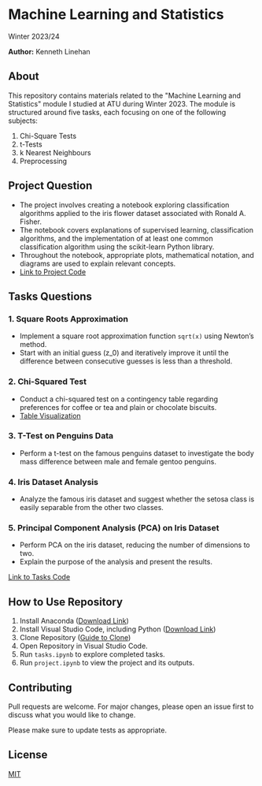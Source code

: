 # Machine Learning and Statistics

Winter 2023/24

**Author:** Kenneth Linehan

## About

This repository contains materials related to the "Machine Learning and Statistics" module I studied at ATU during Winter 2023. The module is structured around five tasks, each focusing on one of the following subjects:

1. Chi-Square Tests
2. t-Tests
3. k Nearest Neighbours
4. Preprocessing

## Project Question

- The project involves creating a notebook exploring classification algorithms applied to the iris flower dataset associated with Ronald A. Fisher.
- The notebook covers explanations of supervised learning, classification algorithms, and the implementation of at least one common classification algorithm using the scikit-learn Python library.
- Throughout the notebook, appropriate plots, mathematical notation, and diagrams are used to explain relevant concepts.
- [Link to Project Code](https://github.com/KenLin765/machine-learning-and-statistics/blob/main/project.ipynb)

## Tasks Questions

### 1. Square Roots Approximation
- Implement a square root approximation function `sqrt(x)` using Newton’s method.
- Start with an initial guess \(z_0\) and iteratively improve it until the difference between consecutive guesses is less than a threshold.

### 2. Chi-Squared Test
- Conduct a chi-squared test on a contingency table regarding preferences for coffee or tea and plain or chocolate biscuits.
- [Table Visualization](#)

### 3. T-Test on Penguins Data
- Perform a t-test on the famous penguins dataset to investigate the body mass difference between male and female gentoo penguins.

### 4. Iris Dataset Analysis
- Analyze the famous iris dataset and suggest whether the setosa class is easily separable from the other two classes.

### 5. Principal Component Analysis (PCA) on Iris Dataset
- Perform PCA on the iris dataset, reducing the number of dimensions to two.
- Explain the purpose of the analysis and present the results.

[Link to Tasks Code](https://github.com/KenLin765/machine-learning-and-statistics/blob/main/tasks.ipynb)

## How to Use Repository

1. Install Anaconda ([Download Link](https://www.anaconda.com/download))
2. Install Visual Studio Code, including Python ([Download Link](https://code.visualstudio.com/Download))
3. Clone Repository ([Guide to Clone](https://github.com/MicrosoftDocs/azure-dev-docs/blob/main/articles/javascript/how-to/with-visual-studio-code/clone-github-repository.md))
4. Open Repository in Visual Studio Code.
5. Run `tasks.ipynb` to explore completed tasks.
6. Run `project.ipynb` to view the project and its outputs.


## Contributing

Pull requests are welcome. For major changes, please open an issue first
to discuss what you would like to change.

Please make sure to update tests as appropriate.

## License

[MIT](https://choosealicense.com/licenses/mit/)